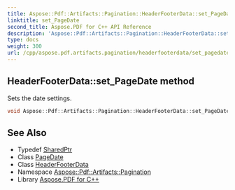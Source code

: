 ```yaml
---
title: Aspose::Pdf::Artifacts::Pagination::HeaderFooterData::set_PageDate method
linktitle: set_PageDate
second_title: Aspose.PDF for C++ API Reference
description: 'Aspose::Pdf::Artifacts::Pagination::HeaderFooterData::set_PageDate method. Sets the date settings in C++.'
type: docs
weight: 300
url: /cpp/aspose.pdf.artifacts.pagination/headerfooterdata/set_pagedate/
---
```

## HeaderFooterData::set_PageDate method


Sets the date settings.

```cpp
void Aspose::Pdf::Artifacts::Pagination::HeaderFooterData::set_PageDate(System::SharedPtr<Aspose::Pdf::Artifacts::Pagination::PageDate> value)
```

## See Also

* Typedef [SharedPtr](../../../system/sharedptr/)
* Class [PageDate](../../pagedate/)
* Class [HeaderFooterData](../)
* Namespace [Aspose::Pdf::Artifacts::Pagination](../../)
* Library [Aspose.PDF for C++](../../../)
